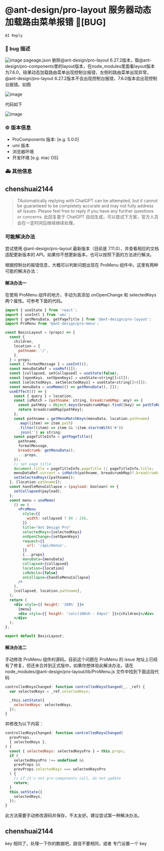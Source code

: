 # @ant-design/pro-layout 服务器动态加载路由菜单报错 🐛[BUG]

`AI Reply`

### 🐛 bug 描述

![image](https://user-images.githubusercontent.com/20655248/228160761-30611450-8bc8-4beb-a5de-b4303e8d3832.png)
pageage.json 删除@ant-design/pro-layout 6.27.2版本，取@ant-design/pro-components里的layout版本，在node_modules里面看layout版本为7.6.0，结果动态加载路由菜单出现控制台报错，左侧的路由菜单出现异常， @ant-design/pro-layout 6.27.2版本不会出现控制台报错，7.6.0版本会出现控制台报错。如图

![image](https://user-images.githubusercontent.com/20655248/228161516-ead6cc0a-f818-425a-acf0-90ff4a2075c5.png)

代码如下

![image](https://user-images.githubusercontent.com/20655248/228161700-7af5a79e-02f1-4595-a34b-799be456f598.png)

### © 版本信息

- ProComponents 版本: [e.g. 5.0.0]
- umi 版本
- 浏览器环境
- 开发环境 [e.g. mac OS]

### 🚑 其他信息

<!--
如截图等其他信息可以贴在这里
-->

## chenshuai2144

> TAutomatically replying with ChatGPT can be attempted, but it cannot be guaranteed to be completely accurate and may not fully address all issues. Please feel free to reply if you have any further questions or concerns.
> 此回复基于 ChatGPT 自动生成，可以尝试下方案，官方人员会在一定时间后继续继续处理。

### 可能解决办法

尝试使用 @ant-design/pro-layout 最新版本（目前是 7.11.0），并查看相应的文档适配更新版本的 API。如果你不想更新版本，也可以按照下面的方法进行解决。

根据控制台的报错信息，大概可以判断问题出现在 ProMenu 组件中。这里有两种可能的解决办法：

#### 解决办法一

在使用 ProMenu 组件的地方，手动为其添加 onOpenChange 和 selectedKeys 两个属性。可参考下面的代码。

```jsx
import { useState } from 'react';
import { useIntl } from 'umi';
import { getMenuData, getPageTitle } from '@ant-design/pro-layout';
import ProMenu from '@ant-design/pro-menu';

const BasicLayout = (props) => {
  const {
    children,
    location = {
      pathname: '/',
    },
  } = props;
  const { formatMessage } = useIntl();
  const menuDataRef = useRef([]);
  const [collapsed, setCollapsed] = useState(false);
  const [openKeys, setOpenKeys] = useState<string[]>([]);
  const [selectedKeys, setSelectedKeys] = useState<string[]>([]);
  const menuData = useMemo(() => getMenuData(), []);
  useEffect(() => {
    const { query } = location;
    const isMatch = (pathname: string, breadcrumbMap: any) => {
      const pathKey = Object.keys(breadcrumbMap).find((key) => pathToRegexp(key).test(pathname));
      return breadcrumbMap[pathKey];
    };
    const pathname = getMenuMatchKeys(menuData, location.pathname)
      .map((item) => item.path)
      .filter((item) => item && !item.startsWith('#'))
      .join('') as string;
    const pageTitleInfo = getPageTitle({
      pathname,
      formatMessage,
      breadcrumb: getMenuData(),
      ...props,
    });
    // set page title
    document.title = pageTitleInfo.pageTitle || pageTitleInfo.title;
    menuDataRef.current = isMatch(pathname, breadcrumbMap)?.breadcrumb || [];
    setSelectedKeys([pathname]);
  }, [location.pathname]);
  const handleMenuCollapse = (payload: boolean) => {
    setCollapsed(payload);
  };
  const menu = useMemo(
    () => (
      <ProMenu
        style={{
          width: collapsed ? 80 : 256,
        }}
        title="Ant Design Pro"
        selectedKeys={selectedKeys}
        onOpenChange={setOpenKeys}
        request={{
          url: '/api/menus',
        }}
        {...props}
        menuData={menuData}
        collapsed={collapsed}
        location={location}
        isMobile={false}
        onCollapse={handleMenuCollapse}
      />
    ),
    [collapsed, location.pathname],
  );
  return (
    <div style={{ height: '100%' }}>
      {menu}
      <div style={{ height: 'calc(100vh - 64px)' }}>{children}</div>
    </div>
  );
};

export default BasicLayout;

```

#### 解决办法二

手动修改 ProMenu 组件的源码。目前这个问题在 ProMenu 的 issue 地址上已经有了修复，但还未合并到正式版中。如果你想体验此解决办法，请在 node_modules/@ant-design/pro-layout/lib/ProMenu.js 文件中找到下面这段代码

```js
controlledKeysChanged: function controlledKeysChanged(_, _ref) {
  var selectedKeys = _ref.selectedKeys;

  _this.setState({
    selectedKeys: selectedKeys,
  });
}
```

并修改为以下内容：

```js
controlledKeysChanged: function controlledKeysChanged(
  prevProps,
  { selectedKeys },
) {
  const { selectedKeys: selectedKeysPro } = this.props;
  if (
    selectedKeysPro !== undefined &&
    prevProps &&
    prevProps.selectedKeys === selectedKeysPro
  ) {
    // if it's not pro-components call, do not update
    return;
  }
  this.setState({
    selectedKeys,
  });
}
```

此方法需要手动修改源码并保存，不太友好。建议尝试第一种解决办法。

## chenshuai2144

key 相同了，处理一下你的数据吧，路径不要相同，或者 专门设置一个 key
